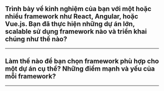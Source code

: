 ## Trình bày về kinh nghiệm của bạn với một hoặc nhiều framework như React, Angular, hoặc Vue.js. Bạn đã thực hiện những dự án lớn, scalable sử dụng framework nào và triển khai chúng như thế nào?

---

## Làm thế nào để bạn chọn framework phù hợp cho một dự án cụ thể? Những điểm mạnh và yếu của mỗi framework?

---